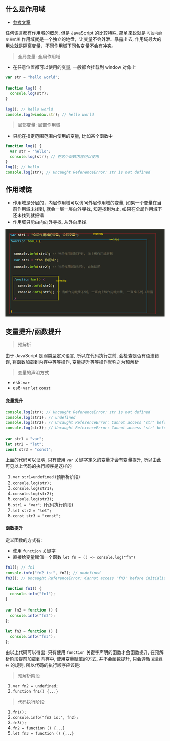 ## 什么是作用域

- [参考文章](https://www.jianshu.com/p/c73f5124d69f)

任何语言都有作用域的概念, 但是 JavaScript 的比较特殊, 简单来说就是 `可访问的变量范围`
作用域就是一个独立的地盘，让变量不会外泄、暴露出去,
作用域最大的用处就是隔离变量，不同作用域下同名变量不会有冲突。

> 全局变量: 全局作用域

- 在任意位置都可以使用的变量, 一般都会挂载到 window 对象上

```js
var str = "hello world";

function log() {
  console.log(str);
}

log(); // hello world
console.log(window.str); // hello world
```

> 局部变量: 局部作用域

- 只能在指定范围范围内使用的变量, 比如某个函数中

```js
function log() {
  var str = "hello";
  console.log(str); // 在这个函数内容可以使用
}
log(); // hello
console.log(str); // Uncaught ReferenceError: str is not defined
```

## 作用域链

- 作用域是分层的，内层作用域可以访问外层作用域的变量, 如果一个变量在当前作用域未找到, 就会一层一层向外寻找, 知道找到为止, 如果在全局作用域下还未找到就报错
- 作用域只能由内向外寻找, 从外向里找

![scope-chain](./images/scope-chain.png)

## 变量提升/函数提升

> 预解析

由于 JavaScript 是弱类型定义语言, 所以在代码执行之前, 会检查是否有语法错误, 将函数加载到内存中等等操作, 变量提升等等操作就称之为预解析

> 变量的声明方式

- es5: `var`
- es6: `var` `let` `const`

#### 变量提升

```js
console.log(str); // Uncaught ReferenceError: str is not defined
console.log(str1); // undefined
console.log(str2); // Uncaught ReferenceError: Cannot access 'str' before initialization
console.log(str3); // Uncaught ReferenceError: Cannot access 'str' before initialization

var str1 = "var";
let str2 = "let";
const str3 = "const";
```

上面的代码可以证明, 只有使用 `var` 关键字定义的变量才会有变量提升, 所以由此可见以上代码的执行顺序是这样的

1. `var str1=undefined` (预解析阶段)
2. `console.log(str);`
3. `console.log(str1);`
4. `console.log(str2);`
5. `console.log(str3);`
6. `str1 = "var";` (代码执行阶段)
7. `let str2 = "let";`
8. `const str3 = "const";`

#### 函数提升

定义函数的方式有:

- 使用 `function` 关键字
- 直接给变量赋值一个函数 `let fn = () => console.log("fn")`

```js
fn1(); // fn1
console.info("fn2 is:", fn2); // undefined
fn3(); // Uncaught ReferenceError: Cannot access 'fn3' before initialization

function fn1() {
  console.info("fn1");
}

var fn2 = function () {
  console.info("fn2");
};

let fn3 = function () {
  console.info("fn3");
};
```

由以上代码可以得出: 只有使用 `function` 关键字声明的函数才会函数提升, 在预解析阶段提前加载到内存中, 使用变量赋值的方式, 并不会函数提升, 只会遵循 `变量提升` 的规则, 所以代码的执行顺序应该是:

> 预解析阶段

1. `var fn2 = undefined;`
2. `function fn1() {...}`

> 代码执行阶段

1. `fn1();`
2. `console.info("fn2 is:", fn2);`
3. `fn3();`
4. `fn2 = function () {...}`
5. `let fn3 = function () {...}`
